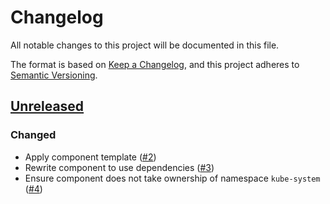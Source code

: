# Changelog
All notable changes to this project will be documented in this file.

The format is based on [Keep a Changelog](https://keepachangelog.com/en/1.0.0/),
and this project adheres to [Semantic Versioning](https://semver.org/spec/v2.0.0.html).

## [Unreleased]
### Changed

- Apply component template ([#2])
- Rewrite component to use dependencies ([#3])
- Ensure component does not take ownership of namespace `kube-system` ([#4])

[Unreleased]: https://github.com/projectsyn/component-csi-cloudscale/compare/d3d1c750bf423dc86d9a553a4f2a060912f8cb90...HEAD

[#2]: https://github.com/projectsyn/component-csi-cloudscale/pull/2
[#3]: https://github.com/projectsyn/component-csi-cloudscale/pull/3
[#4]: https://github.com/projectsyn/component-csi-cloudscale/pull/4
